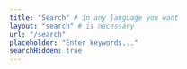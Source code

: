 ```yaml
---
title: "Search" # in any language you want
layout: "search" # is necessary
url: "/search"
placeholder: "Enter keywords..."
searchHidden: true
---
```


